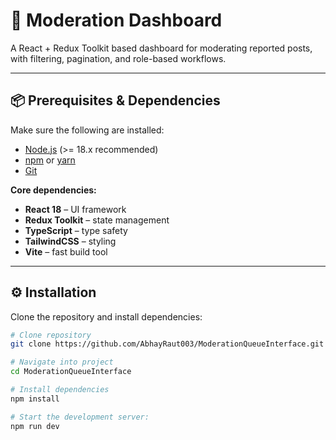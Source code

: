 # 🚀 Moderation Dashboard  

A React + Redux Toolkit based dashboard for moderating reported posts, with filtering, pagination, and role-based workflows.  

---

## 📦 Prerequisites & Dependencies  

Make sure the following are installed:  

- [Node.js](https://nodejs.org/) (>= 18.x recommended)  
- [npm](https://www.npmjs.com/) or [yarn](https://yarnpkg.com/)  
- [Git](https://git-scm.com/)  

**Core dependencies:**  
- **React 18** – UI framework  
- **Redux Toolkit** – state management  
- **TypeScript** – type safety  
- **TailwindCSS** – styling  
- **Vite** – fast build tool  

---

## ⚙️ Installation  

Clone the repository and install dependencies:  

```bash
# Clone repository
git clone https://github.com/AbhayRaut003/ModerationQueueInterface.git

# Navigate into project
cd ModerationQueueInterface

# Install dependencies
npm install

# Start the development server:
npm run dev
